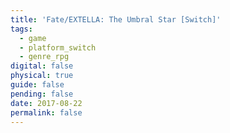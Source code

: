 ```yaml
---
title: 'Fate/EXTELLA: The Umbral Star [Switch]'
tags:
  - game
  - platform_switch
  - genre_rpg
digital: false
physical: true
guide: false
pending: false
date: 2017-08-22
permalink: false
---
```

